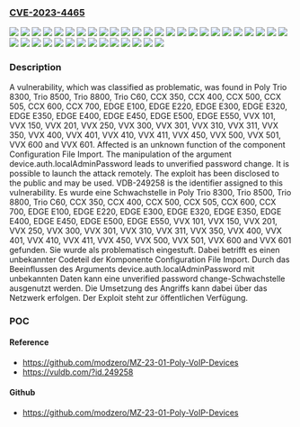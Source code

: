 ### [CVE-2023-4465](https://cve.mitre.org/cgi-bin/cvename.cgi?name=CVE-2023-4465)
![](https://img.shields.io/static/v1?label=Product&message=CCX%20350&color=blue)
![](https://img.shields.io/static/v1?label=Product&message=CCX%20400&color=blue)
![](https://img.shields.io/static/v1?label=Product&message=CCX%20500&color=blue)
![](https://img.shields.io/static/v1?label=Product&message=CCX%20505&color=blue)
![](https://img.shields.io/static/v1?label=Product&message=CCX%20600&color=blue)
![](https://img.shields.io/static/v1?label=Product&message=CCX%20700&color=blue)
![](https://img.shields.io/static/v1?label=Product&message=EDGE%20E100&color=blue)
![](https://img.shields.io/static/v1?label=Product&message=EDGE%20E220&color=blue)
![](https://img.shields.io/static/v1?label=Product&message=EDGE%20E300&color=blue)
![](https://img.shields.io/static/v1?label=Product&message=EDGE%20E320&color=blue)
![](https://img.shields.io/static/v1?label=Product&message=EDGE%20E350&color=blue)
![](https://img.shields.io/static/v1?label=Product&message=EDGE%20E400&color=blue)
![](https://img.shields.io/static/v1?label=Product&message=EDGE%20E450&color=blue)
![](https://img.shields.io/static/v1?label=Product&message=EDGE%20E500&color=blue)
![](https://img.shields.io/static/v1?label=Product&message=EDGE%20E550&color=blue)
![](https://img.shields.io/static/v1?label=Product&message=Trio%208300&color=blue)
![](https://img.shields.io/static/v1?label=Product&message=Trio%208500&color=blue)
![](https://img.shields.io/static/v1?label=Product&message=Trio%208800&color=blue)
![](https://img.shields.io/static/v1?label=Product&message=Trio%20C60&color=blue)
![](https://img.shields.io/static/v1?label=Product&message=VVX%20101&color=blue)
![](https://img.shields.io/static/v1?label=Product&message=VVX%20150&color=blue)
![](https://img.shields.io/static/v1?label=Product&message=VVX%20201&color=blue)
![](https://img.shields.io/static/v1?label=Product&message=VVX%20250&color=blue)
![](https://img.shields.io/static/v1?label=Product&message=VVX%20300&color=blue)
![](https://img.shields.io/static/v1?label=Product&message=VVX%20301&color=blue)
![](https://img.shields.io/static/v1?label=Product&message=VVX%20310&color=blue)
![](https://img.shields.io/static/v1?label=Product&message=VVX%20311&color=blue)
![](https://img.shields.io/static/v1?label=Product&message=VVX%20350&color=blue)
![](https://img.shields.io/static/v1?label=Product&message=VVX%20400&color=blue)
![](https://img.shields.io/static/v1?label=Product&message=VVX%20401&color=blue)
![](https://img.shields.io/static/v1?label=Product&message=VVX%20410&color=blue)
![](https://img.shields.io/static/v1?label=Product&message=VVX%20411&color=blue)
![](https://img.shields.io/static/v1?label=Product&message=VVX%20450&color=blue)
![](https://img.shields.io/static/v1?label=Product&message=VVX%20500&color=blue)
![](https://img.shields.io/static/v1?label=Product&message=VVX%20501&color=blue)
![](https://img.shields.io/static/v1?label=Product&message=VVX%20600&color=blue)
![](https://img.shields.io/static/v1?label=Product&message=VVX%20601&color=blue)
![](https://img.shields.io/static/v1?label=Version&message=n%2Fa%20&color=brightgreen)
![](https://img.shields.io/static/v1?label=Vulnerability&message=CWE-620%20Unverified%20Password%20Change&color=brightgreen)

### Description

A vulnerability, which was classified as problematic, was found in Poly Trio 8300, Trio 8500, Trio 8800, Trio C60, CCX 350, CCX 400, CCX 500, CCX 505, CCX 600, CCX 700, EDGE E100, EDGE E220, EDGE E300, EDGE E320, EDGE E350, EDGE E400, EDGE E450, EDGE E500, EDGE E550, VVX 101, VVX 150, VVX 201, VVX 250, VVX 300, VVX 301, VVX 310, VVX 311, VVX 350, VVX 400, VVX 401, VVX 410, VVX 411, VVX 450, VVX 500, VVX 501, VVX 600 and VVX 601. Affected is an unknown function of the component Configuration File Import. The manipulation of the argument device.auth.localAdminPassword leads to unverified password change. It is possible to launch the attack remotely. The exploit has been disclosed to the public and may be used. VDB-249258 is the identifier assigned to this vulnerability.
Es wurde eine Schwachstelle in Poly Trio 8300, Trio 8500, Trio 8800, Trio C60, CCX 350, CCX 400, CCX 500, CCX 505, CCX 600, CCX 700, EDGE E100, EDGE E220, EDGE E300, EDGE E320, EDGE E350, EDGE E400, EDGE E450, EDGE E500, EDGE E550, VVX 101, VVX 150, VVX 201, VVX 250, VVX 300, VVX 301, VVX 310, VVX 311, VVX 350, VVX 400, VVX 401, VVX 410, VVX 411, VVX 450, VVX 500, VVX 501, VVX 600 and VVX 601 gefunden. Sie wurde als problematisch eingestuft. Dabei betrifft es einen unbekannter Codeteil der Komponente Configuration File Import. Durch das Beeinflussen des Arguments device.auth.localAdminPassword mit unbekannten Daten kann eine unverified password change-Schwachstelle ausgenutzt werden. Die Umsetzung des Angriffs kann dabei über das Netzwerk erfolgen. Der Exploit steht zur öffentlichen Verfügung.

### POC

#### Reference
- https://github.com/modzero/MZ-23-01-Poly-VoIP-Devices
- https://vuldb.com/?id.249258

#### Github
- https://github.com/modzero/MZ-23-01-Poly-VoIP-Devices


